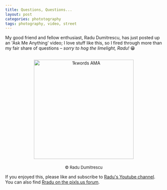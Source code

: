 ```yaml
---
title: Questions, Questions...
layout: post
categories: phototography
tags: photography, video, street 
---
```


My good friend and fellow enthusiast, Radu Dumitrescu, has just posted up an 'Ask Me Anything' video; I love stuff like this, so I fired through more than my fair share of questions – _sorry to hog the limelight, Radu!_ 😁

<div>
<center>
<a href="https://m.youtube.com/watch?v=ts2gEClrzuQ">
<img src="https://i.ytimg.com/vi/ts2gEClrzuQ/mqdefault.jpg" style="padding-top: 15px;" class="align-center" alt="1kwords AMA" width="320"></a>
</center>

<p style="text-align:center; padding-top: 5px;">
  <font size=" 2">
© Radu Dumitrescu
  </font>
</p>
</div>

If you enjoyed this, please like and subscribe to [Radu's Youtube channel](https://m.youtube.com/@1kwords). You can also find [Rradu on the pixls.us forum](https://discuss.pixls.us/u/zerosapte/summary).
